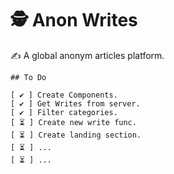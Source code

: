 # 🕵️ Anon Writes

✍️ A global anonym articles platform.

```
## To Do

[ ✔️ ] Create Components.
[ ✔️ ] Get Writes from server.
[ ✔️ ] Filter categories.
[ ⏳ ] Create new write func.
[ ⏳ ] Create landing section.
[ ⏳ ] ...
[ ⏳ ] ...
```
